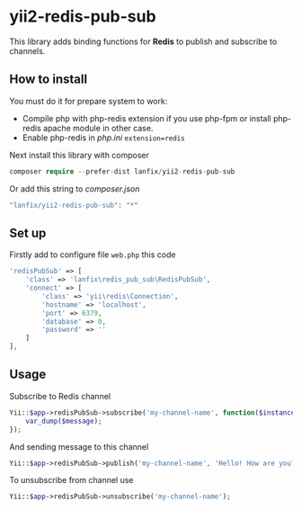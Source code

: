 # yii2-redis-pub-sub

This library adds binding functions for **Redis** to publish and subscribe to channels.

## How to install

You must do it for prepare system to work:
- Compile php with php-redis extension if you use php-fpm or install php-redis
apache module in other case.
- Enable php-redis in *php.ini* ``` extension=redis ```

Next install this library with composer
``` php
composer require --prefer-dist lanfix/yii2-redis-pub-sub
```

Or add this string to *composer.json*
``` php
"lanfix/yii2-redis-pub-sub": "*"
```

## Set up

Firstly add to configure file ```web.php``` this code
``` php
'redisPubSub' => [
    'class' => 'lanfix\redis_pub_sub\RedisPubSub',
    'connect' => [
        'class' => 'yii\redis\Connection',
        'hostname' => 'localhost',
        'port' => 6379,
        'database' => 0,
        'password' => ''
    ]
],
```

## Usage

Subscribe to Redis channel
``` php
Yii::$app->redisPubSub->subscribe('my-channel-name', function($instance, $channelName, $message) {
    var_dump($message);
});
```

And sending message to this channel
``` php
Yii::$app->redisPubSub->publish('my-channel-name', 'Hello! How are you?');
```

To unsubscribe from channel use
``` php
Yii::$app->redisPubSub->unsubscribe('my-channel-name');
```
